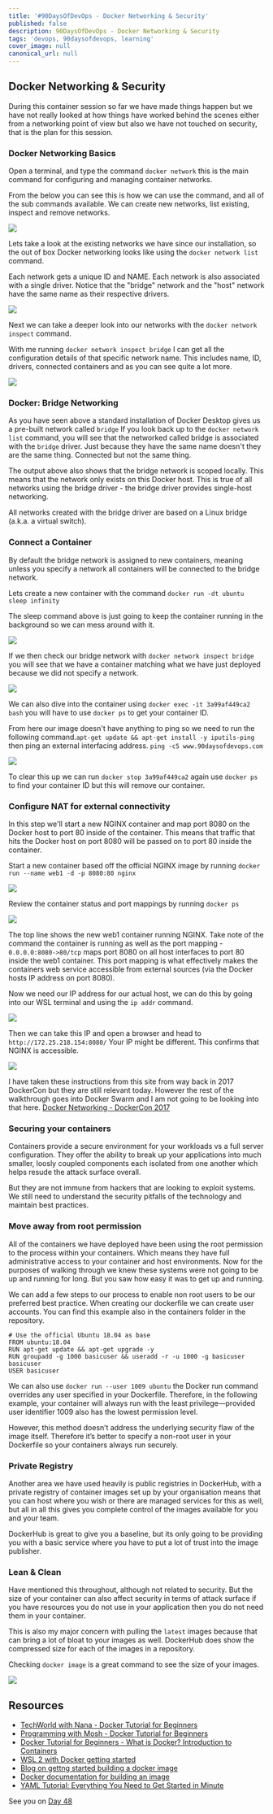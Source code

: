 ```yaml
---
title: '#90DaysOfDevOps - Docker Networking & Security'
published: false
description: 90DaysOfDevOps - Docker Networking & Security
tags: 'devops, 90daysofdevops, learning'
cover_image: null
canonical_url: null
---
```

## Docker Networking & Security

During this container session so far we have made things happen but we have not really looked at how things have worked behind the scenes either from a networking point of view but also we have not touched on security, that is the plan for this session. 

### Docker Networking Basics 

Open a terminal, and type the command `docker network` this is the main command for configuring and managing container networks. 

From the below you can see this is how we can use the command, and all of the sub commands available. We can create new networks, list existing, inspect and remove networks. 

![](Images/Day47_Containers1.png)

Lets take a look at the existing networks we have since our installation, so the out of box Docker networking looks like using the `docker network list` command. 

Each network gets a unique ID and NAME. Each network is also associated with a single driver. Notice that the "bridge" network and the "host" network have the same name as their respective drivers.

![](Images/Day47_Containers2.png)

Next we can take a deeper look into our networks with the `docker network inspect` command. 

With me running `docker network inspect bridge` I can get all the configuration details of that specific network name. This includes name, ID, drivers, connected containers and as you can see quite a lot more. 

![](Images/Day47_Containers3.png)

### Docker: Bridge Networking 

As you have seen above a standard installation of Docker Desktop gives us a pre-built network called `bridge` If you look back up to the `docker network list` command, you will see that the networked called bridge is associated with the `bridge` driver. Just because they have the same name doesn't they are the same thing. Connected but not the same thing. 

The output above also shows that the bridge network is scoped locally. This means that the network only exists on this Docker host. This is true of all networks using the bridge driver - the bridge driver provides single-host networking.

All networks created with the bridge driver are based on a Linux bridge (a.k.a. a virtual switch).

### Connect a Container

By default the bridge network is assigned to new containers, meaning unless you specify a network all containers will be connected to the bridge network. 

Lets create a new container with the command `docker run -dt ubuntu sleep infinity`

The sleep command above is just going to keep the container running in the background so we can mess around with it. 

![](Images/Day47_Containers4.png)

If we then check our bridge network with `docker network inspect bridge` you will see that we have a container matching what we have just deployed because we did not specify a network. 

![](Images/Day47_Containers5.png)

We can also dive into the container using `docker exec -it 3a99af449ca2 bash` you will have to use `docker ps` to get your container ID. 

From here our image doesn't have anything to ping so we need to run the following command.`apt-get update && apt-get install -y iputils-ping` then ping an external interfacing address. `ping -c5 www.90daysofdevops.com`

![](Images/Day47_Containers6.png)

To clear this up we can run `docker stop 3a99af449ca2` again use `docker ps` to find your container ID but this will remove our container. 

### Configure NAT for external connectivity 

In this step we'll start a new NGINX container and map port 8080 on the Docker host to port 80 inside of the container. This means that traffic that hits the Docker host on port 8080 will be passed on to port 80 inside the container.

Start a new container based off the official NGINX image by running `docker run --name web1 -d -p 8080:80 nginx`

![](Images/Day47_Containers7.png)


Review the container status and port mappings by running `docker ps`

![](Images/Day47_Containers8.png)

The top line shows the new web1 container running NGINX. Take note of the command the container is running as well as the port mapping - `0.0.0.0:8080->80/tcp` maps port 8080 on all host interfaces to port 80 inside the web1 container. This port mapping is what effectively makes the containers web service accessible from external sources (via the Docker hosts IP address on port 8080).

Now we need our IP address for our actual host, we can do this by going into our WSL terminal and using the `ip addr` command. 

![](Images/Day47_Containers9.png)

Then we can take this IP and open a browser and head to `http://172.25.218.154:8080/` Your IP might be different. This confirms that NGINX is accessible. 

![](Images/Day47_Containers10.png)

I have taken these instructions from this site from way back in 2017 DockerCon but they are still relevant today. However the rest of the walkthrough goes into Docker Swarm and I am not going to be looking into that here. [Docker Networking - DockerCon 2017](https://github.com/docker/labs/tree/master/dockercon-us-2017/docker-networking)

### Securing your containers 

Containers provide a secure environment for your workloads vs a full server configuration. They offer the ability to break up your applications into much smaller, loosly coupled components each isolated from one another which helps resude the attack surface overall. 

But they are not immune from hackers that are looking to exploit systems. We still need to understand the security pitfalls of the technology and maintain best practices. 

### Move away from root permission 

All of the containers we have deployed have been using the root permission to the process within your containers. Which means they have full administrative access to your container and host environments. Now for the purposes of walking through we knew these systems were not going to be up and running for long. But you saw how easy it was to get up and running. 

We can add a few steps to our process to enable non root users to be our preferred best practice. When creating our dockerfile we can create user accounts. You can find this example also in the containers folder in the repository. 

```
# Use the official Ubuntu 18.04 as base
FROM ubuntu:18.04
RUN apt-get update && apt-get upgrade -y
RUN groupadd -g 1000 basicuser && useradd -r -u 1000 -g basicuser basicuser
USER basicuser
```

We can also use `docker run --user 1009 ubuntu` the Docker run command overrides any user specified in your Dockerfile. Therefore, in the following example, your container will always run with the least privilege—provided user identifier 1009 also has the lowest permission level.

However, this method doesn’t address the underlying security flaw of the image itself. Therefore it’s better to specify a non-root user in your Dockerfile so your containers always run securely.

### Private Registry

Another area we have used heavily is public registries in DockerHub, with a private registry of container images set up by your organisation means that you can host where you wish or there are managed services for this as well, but all in all this gives you complete control of the images available for you and your team. 

DockerHub is great to give you a baseline, but its only going to be providing you with a basic service where you have to put a lot of trust into the image publisher. 

### Lean & Clean 

Have mentioned this throughout, although not related to security. But the size of your container can also affect security in terms of attack surface if you have resources you do not use in your application then you do not need them in your container. 

This is also my major concern with pulling the `latest` images because that can bring a lot of bloat to your images as well. DockerHub does show the compressed size for each of the images in a repository. 

Checking `docker image` is a great command to see the size of your images. 

![](Images/Day47_Containers11.png)

## Resources 

- [TechWorld with Nana - Docker Tutorial for Beginners](https://www.youtube.com/watch?v=3c-iBn73dDE)
- [Programming with Mosh - Docker Tutorial for Beginners](https://www.youtube.com/watch?v=pTFZFxd4hOI)
- [Docker Tutorial for Beginners - What is Docker? Introduction to Containers](https://www.youtube.com/watch?v=17Bl31rlnRM&list=WL&index=128&t=61s)
- [WSL 2 with Docker getting started](https://www.youtube.com/watch?v=5RQbdMn04Oc)
- [Blog on gettng started building a docker image](https://stackify.com/docker-build-a-beginners-guide-to-building-docker-images/)
- [Docker documentation for building an image](https://docs.docker.com/develop/develop-images/dockerfile_best-practices/)
- [YAML Tutorial: Everything You Need to Get Started in Minute](https://www.cloudbees.com/blog/yaml-tutorial-everything-you-need-get-started)

See you on [Day 48](day48.md) 